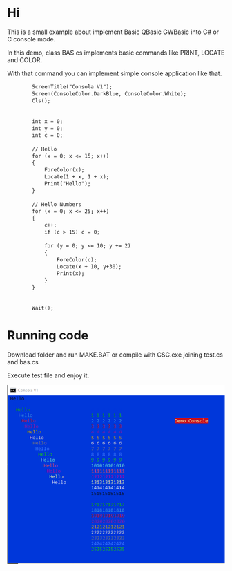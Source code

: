 # Hi
This is a small example about implement Basic QBasic GWBasic into C# or C console mode.

In this demo, class BAS.cs implements basic commands like PRINT, LOCATE and COLOR. 

With that command you can implement simple console application like that.


            ScreenTitle("Consola V1");
            Screen(ConsoleColor.DarkBlue, ConsoleColor.White);
            Cls();


            int x = 0;
            int y = 0;
            int c = 0;

            // Hello
            for (x = 0; x <= 15; x++)
            {
                ForeColor(x);
                Locate(1 + x, 1 + x);
                Print("Hello");
            }

            // Hello Numbers
            for (x = 0; x <= 25; x++)
            {
                c++;
                if (c > 15) c = 0;

                for (y = 0; y <= 10; y += 2)
                {
                    ForeColor(c);
                    Locate(x + 10, y+30);
                    Print(x);
                }
            }


            Wait();

# Running code

Download folder and run MAKE.BAT or compile with CSC.exe joining test.cs and bas.cs

Execute test file and enjoy it.

![Demostración](console.png)

